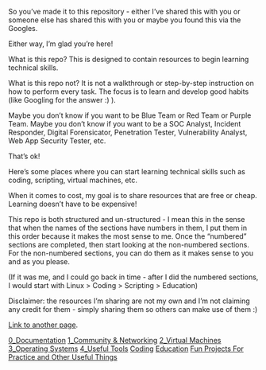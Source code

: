 So you’ve made it to this repository - either I’ve shared this with you or someone else has shared this with you or maybe you found this via the Googles.

Either way, I’m glad you’re here!

What is this repo? This is designed to contain resources to begin learning technical skills.

What is this repo not? It is not a walkthrough or step-by-step instruction on how to perform every task. The focus is to learn and develop good habits (like Googling for the answer :) ).

Maybe you don’t know if you want to be Blue Team or Red Team or Purple Team. Maybe you don’t know if you want to be a SOC Analyst, Incident Responder, Digital Forensicator, Penetration Tester, Vulnerability Analyst, Web App Security Tester, etc.

That’s ok!

Here’s some places where you can start learning technical skills such as coding, scripting, virtual machines, etc.

When it comes to cost, my goal is to share resources that are free or cheap. Learning doesn’t have to be expensive!

This repo is both structured and un-structured - I mean this in the sense that when the names of the sections have numbers in them, I put them in this order because it makes the most sense to me. Once the “numbered” sections are completed, then start looking at the non-numbered sections. For the non-numbered sections, you can do them as it makes sense to you and as you please.

(If it was me, and I could go back in time - after I did the numbered sections, I would start with Linux > Coding > Scripting > Education)

Disclaimer: the resources I’m sharing are not my own and I’m not claiming any credit for them - simply sharing them so others can make use of them :)

[Link to another page](./another-page.html).

[0_Documentation](./0_Documentation.md)
[1_Community & Networking](1_Community-Neworking.md)
[2_Virtual Machines](2_Virtual-Machines.md)
[3_Operating Systems](3_Operating-Systems.md)
[4_Useful Tools](4_Useful-Tools.md)
[Coding](Coding.md)
[Education](Education.md)
[Fun Projects For Practice and Other Useful Things](Fun-Projects-For-Practice-and-Other-Useful-Things)
